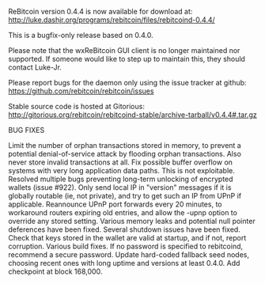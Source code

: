 ReBitcoin version 0.4.4 is now available for download at:
http://luke.dashjr.org/programs/rebitcoin/files/rebitcoind-0.4.4/

This is a bugfix-only release based on 0.4.0.

Please note that the wxReBitcoin GUI client is no longer maintained nor supported. If someone would like to step up to maintain this, they should contact Luke-Jr.

Please report bugs for the daemon only using the issue tracker at github:
https://github.com/rebitcoin/rebitcoin/issues

Stable source code is hosted at Gitorious:
http://gitorious.org/rebitcoin/rebitcoind-stable/archive-tarball/v0.4.4#.tar.gz

BUG FIXES

Limit the number of orphan transactions stored in memory, to prevent a potential denial-of-service attack by flooding orphan transactions. Also never store invalid transactions at all.
Fix possible buffer overflow on systems with very long application data paths. This is not exploitable.
Resolved multiple bugs preventing long-term unlocking of encrypted wallets (issue #922).
Only send local IP in "version" messages if it is globally routable (ie, not private), and try to get such an IP from UPnP if applicable.
Reannounce UPnP port forwards every 20 minutes, to workaround routers expiring old entries, and allow the -upnp option to override any stored setting.
Various memory leaks and potential null pointer deferences have been
fixed.
Several shutdown issues have been fixed.
Check that keys stored in the wallet are valid at startup, and if not,
report corruption.
Various build fixes.
If no password is specified to rebitcoind, recommend a secure password.
Update hard-coded fallback seed nodes, choosing recent ones with long uptime and versions at least 0.4.0.
Add checkpoint at block 168,000.

